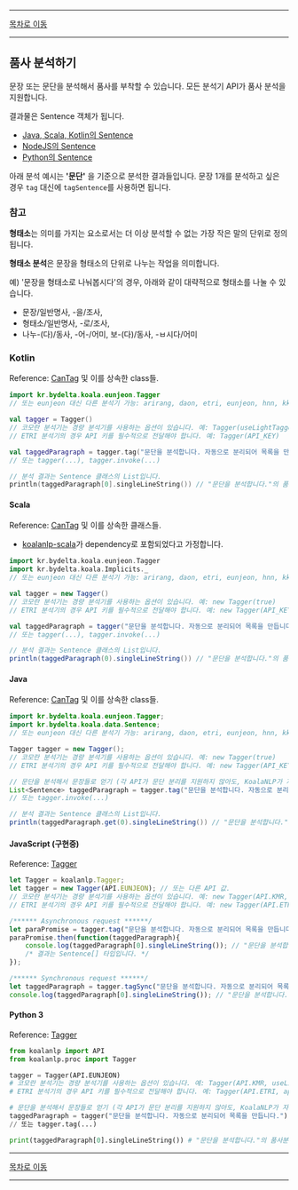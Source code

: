 --------

[목차로 이동](./index.md)

--------

## 품사 분석하기

문장 또는 문단을 분석해서 품사를 부착할 수 있습니다. 모든 분석기 API가 품사 분석을 지원합니다.

결과물은 Sentence 객체가 됩니다.
- [Java, Scala, Kotlin의 Sentence](https://koalanlp.github.io/koalanlp/api/koalanlp/kr.bydelta.koala.data/-sentence/index.html)
- [NodeJS의 Sentence](https://koalanlp.github.io/nodejs-support/module-koalanlp_data.Sentence.html)
- [Python의 Sentence](https://koalanlp.github.io/python-support/html/koalanlp.html#koalanlp.data.Sentence)

아래 분석 예시는 **'문단'** 을 기준으로 분석한 결과들입니다. 문장 1개를 분석하고 싶은 경우 `tag` 대신에 `tagSentence`를 사용하면 됩니다. 

### 참고
**형태소**는 의미를 가지는 요소로서는 더 이상 분석할 수 없는 가장 작은 말의 단위로 정의됩니다.

**형태소 분석**은 문장을 형태소의 단위로 나누는 작업을 의미합니다.

예) '문장을 형태소로 나눠봅시다'의 경우, 아래와 같이 대략적으로 형태소를 나눌 수 있습니다.
* 문장/일반명사, -을/조사,
* 형태소/일반명사, -로/조사,
* 나누-(다)/동사, -어-/어미, 보-(다)/동사, -ㅂ시다/어미

### Kotlin
Reference: [CanTag](https://koalanlp.github.io/koalanlp/api/koalanlp/kr.bydelta.koala.proc/-can-tag/index.html) 및 
이를 상속한 class들.

```kotlin
import kr.bydelta.koala.eunjeon.Tagger
// 또는 eunjeon 대신 다른 분석기 가능: arirang, daon, etri, eunjeon, hnn, kkma, kmr, okt, rhino 

val tagger = Tagger()
// 코모란 분석기는 경량 분석기를 사용하는 옵션이 있습니다. 예: Tagger(useLightTagger = true)
// ETRI 분석기의 경우 API 키를 필수적으로 전달해야 합니다. 예: Tagger(API_KEY)

val taggedParagraph = tagger.tag("문단을 분석합니다. 자동으로 분리되어 목록을 만듭니다.")
// 또는 tagger(...), tagger.invoke(...)

// 분석 결과는 Sentence 클래스의 List입니다.
println(taggedParagraph[0].singleLineString()) // "문단을 분석합니다."의 품사분석 결과 출력
```

#### Scala
Reference: [CanTag](https://koalanlp.github.io/koalanlp/api/koalanlp/kr.bydelta.koala.proc/-can-tag/index.html) 및 
이를 상속한 클래스들.

* [koalanlp-scala](https://koalanlp.github.io/scala-support)가 dependency로 포함되었다고 가정합니다.

```scala
import kr.bydelta.koala.eunjeon.Tagger
import kr.bydelta.koala.Implicits._
// 또는 eunjeon 대신 다른 분석기 가능: arirang, daon, etri, eunjeon, hnn, kkma, kmr, okt, rhino 

val tagger = new Tagger()
// 코모란 분석기는 경량 분석기를 사용하는 옵션이 있습니다. 예: new Tagger(true)
// ETRI 분석기의 경우 API 키를 필수적으로 전달해야 합니다. 예: new Tagger(API_KEY)

val taggedParagraph = tagger("문단을 분석합니다. 자동으로 분리되어 목록을 만듭니다.")
// 또는 tagger(...), tagger.invoke(...)

// 분석 결과는 Sentence 클래스의 List입니다.
println(taggedParagraph(0).singleLineString()) // "문단을 분석합니다."의 품사분석 결과 출력

```

#### Java
Reference: [CanTag](https://koalanlp.github.io/koalanlp/api/koalanlp/kr.bydelta.koala.proc/-can-tag/index.html) 및 
이를 상속한 class들.

```java
import kr.bydelta.koala.eunjeon.Tagger;
import kr.bydelta.koala.data.Sentence;
// 또는 eunjeon 대신 다른 분석기 가능: arirang, daon, etri, eunjeon, hnn, kkma, kmr, okt, rhino 

Tagger tagger = new Tagger();
// 코모란 분석기는 경량 분석기를 사용하는 옵션이 있습니다. 예: new Tagger(true)
// ETRI 분석기의 경우 API 키를 필수적으로 전달해야 합니다. 예: new Tagger(API_KEY)

// 문단을 분석해서 문장들로 얻기 (각 API가 문단 분리를 지원하지 않아도, KoalaNLP가 자동으로 구분합니다)
List<Sentence> taggedParagraph = tagger.tag("문단을 분석합니다. 자동으로 분리되어 목록을 만듭니다.");
// 또는 tagger.invoke(...)

// 분석 결과는 Sentence 클래스의 List입니다.
println(taggedParagraph.get(0).singleLineString()) // "문단을 분석합니다."의 품사분석 결과 출력
```

#### JavaScript (구현중)
Reference: [Tagger](https://koalanlp.github.io/nodejs-support/module-koalanlp.Tagger.html)

```javascript
let Tagger = koalanlp.Tagger;
let tagger = new Tagger(API.EUNJEON); // 또는 다른 API 값.
// 코모란 분석기는 경량 분석기를 사용하는 옵션이 있습니다. 예: new Tagger(API.KMR, {'useLightTagger: true})
// ETRI 분석기의 경우 API 키를 필수적으로 전달해야 합니다. 예: new Tagger(API.ETRI, {'apiKey': API_KEY})

/****** Asynchronous request ******/
let paraPromise = tagger.tag("문단을 분석합니다. 자동으로 분리되어 목록을 만듭니다.");
paraPromise.then(function(taggedParagraph){
    console.log(taggedParagraph[0].singleLineString()); // "문단을 분석합니다."의 품사분석 결과 출력
    /* 결과는 Sentence[] 타입입니다. */ 
});

/****** Synchronous request ******/
let taggedParagraph = tagger.tagSync("문단을 분석합니다. 자동으로 분리되어 목록을 만듭니다."); // Sentence[] 타입
console.log(taggedParagraph[0].singleLineString()); // "문단을 분석합니다."의 품사분석 결과 출력
```

#### Python 3
Reference: [Tagger](https://koalanlp.github.io/python-support/html/koalanlp.html#koalanlp.proc.Tagger)

```python
from koalanlp import API
from koalanlp.proc import Tagger

tagger = Tagger(API.EUNJEON)
# 코모란 분석기는 경량 분석기를 사용하는 옵션이 있습니다. 예: Tagger(API.KMR, useLightTagger=true)
# ETRI 분석기의 경우 API 키를 필수적으로 전달해야 합니다. 예: Tagger(API.ETRI, apiKey=API_KEY)

# 문단을 분석해서 문장들로 얻기 (각 API가 문단 분리를 지원하지 않아도, KoalaNLP가 자동으로 구분합니다)
taggedParagraph = tagger("문단을 분석합니다. 자동으로 분리되어 목록을 만듭니다.")
// 또는 tagger.tag(...)

print(taggedParagraph[0].singleLineString()) # "문단을 분석합니다."의 품사분석 결과 출력
```

--------

[목차로 이동](./index.md)

--------
